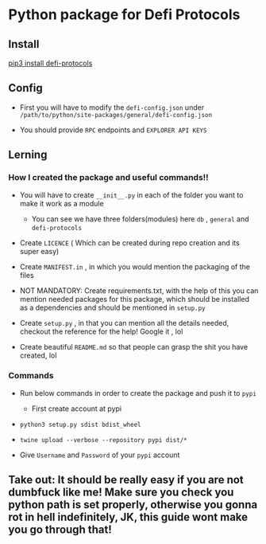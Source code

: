 # Python package for Defi Protocols

## Install

[pip3 install defi-protocols](https://pypi.org/project/defi-protocols/0.0.1/)

## Config 

- First you will have to modify the `defi-config.json` under `/path/to/python/site-packages/general/defi-config.json`

- You should provide `RPC` endpoints and `EXPLORER API KEYS`


## Lerning

### How I created the package and useful commands!!

- You will have to create `__init__.py` in each of the folder you want to make it work as a module

  - You can see we have three folders(modules) here `db` , `general` and `defi-protocols`

- Create `LICENCE` ( Which can be created during repo creation and its super easy)

- Create `MANIFEST.in` , in which you would mention the packaging of the files

- NOT MANDATORY: Create requirements.txt, with the help of this you can mention needed packages for this package, which should be installed as a dependencies and should be mentioned in `setup.py`

- Create `setup.py` , in that you can mention all the details needed, checkout the reference for the help! Google it , lol

- Create beautiful `README.md` so that people can grasp the shit you have created, lol

### Commands

- Run below commands in order to create the package and push it to `pypi`

  - First create account at pypi

- `python3 setup.py sdist bdist_wheel`

- `twine upload --verbose --repository pypi dist/* `

- Give `Username` and `Password` of your `pypi` account


## Take out: It should be really easy if you are not dumbfuck like me! Make sure you check you python path is set properly, otherwise you gonna rot in hell indefinitely, JK, this guide wont make you go through that!
